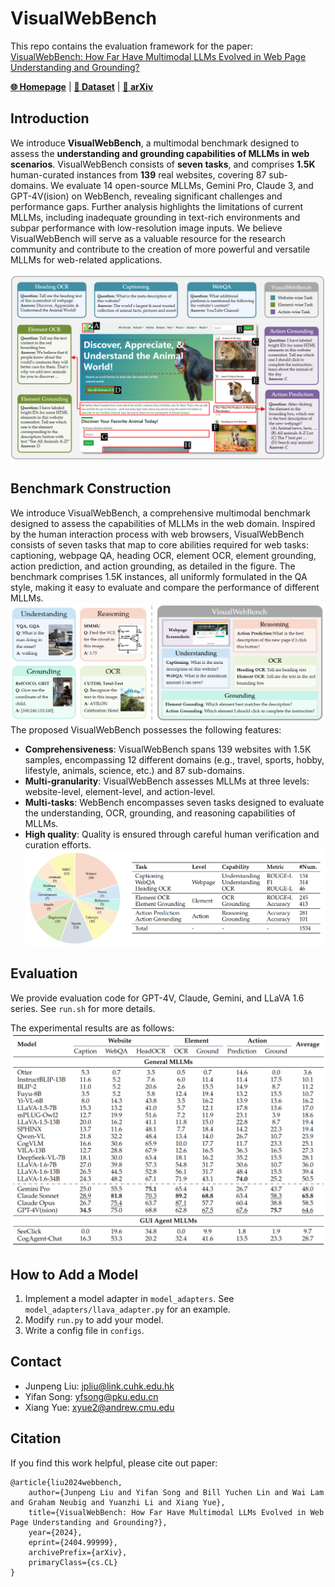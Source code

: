 # VisualWebBench

This repo contains the evaluation framework for the paper: [VisualWebBench: How Far Have Multimodal LLMs Evolved in Web Page Understanding and Grounding?](https://arxiv.org)

[**🌐 Homepage**](https://visualwebbench.github.io/) | [**🤗 Dataset**](https://huggingface.co/datasets/visualwebbench/VisualWebBench) | [**📖 arXiv**](https://arxiv.org)


## Introduction

We introduce **VisualWebBench**, a multimodal benchmark designed to assess the **understanding and grounding capabilities of MLLMs in web scenarios**. VisualWebBench consists of **seven tasks**, and comprises **1.5K** human-curated instances from **139** real websites, covering 87 sub-domains. We evaluate 14 open-source MLLMs, Gemini Pro, Claude 3, and GPT-4V(ision) on WebBench, revealing significant challenges and performance gaps. Further analysis highlights the limitations of current MLLMs, including inadequate grounding in text-rich environments and subpar performance with low-resolution image inputs. We believe VisualWebBench will serve as a valuable resource for the research community and contribute to the creation of more powerful and versatile MLLMs for web-related applications.

![Alt text](assets/main.png)


## Benchmark Construction
We introduce VisualWebBench, a comprehensive multimodal benchmark designed to assess the capabilities of MLLMs in the web domain. Inspired by the human interaction process with web browsers, VisualWebBench consists of seven tasks that map to core abilities required for web tasks: captioning, webpage QA, heading OCR, element OCR, element grounding, action prediction, and action grounding, as detailed in the figure. The benchmark comprises 1.5K instances, all uniformly formulated in the QA style, making it easy to evaluate and compare the performance of different MLLMs.
![Alt text](assets/compare.png)
The proposed VisualWebBench possesses the following features:
- **Comprehensiveness**: VisualWebBench spans 139 websites with 1.5K samples, encompassing 12 different domains (e.g., travel, sports, hobby, lifestyle, animals, science, etc.) and 87 sub-domains.
- **Multi-granularity**: VisualWebBench assesses MLLMs at three levels: website-level, element-level, and action-level.
- **Multi-tasks**: WebBench encompasses seven tasks designed to evaluate the understanding, OCR, grounding, and reasoning capabilities of MLLMs.
- **High quality**: Quality is ensured through careful human verification and curation efforts.
![Alt text](assets/detail.png)



## Evaluation


We provide evaluation code for GPT-4V, Claude, Gemini, and LLaVA 1.6 series.
See `run.sh` for more details.

The experimental results are as follows:
![Alt text](assets/exp.png)

## How to Add a Model
1. Implement a model adapter in `model_adapters`. See `model_adapters/llava_adapter.py` for an example.
2. Modify `run.py` to add your model.
3. Write a config file in `configs`.

## Contact
- Junpeng Liu: [jpliu@link.cuhk.edu.hk](jpliu@link.cuhk.edu.hk)
- Yifan Song: [yfsong@pku.edu.cn](yfsong@pku.edu.cn)
- Xiang Yue: [xyue2@andrew.cmu.edu](xyue2@andrew.cmu.edu)

## Citation
If you find this work helpful, please cite out paper:
```
@article{liu2024webbench,
    author={Junpeng Liu and Yifan Song and Bill Yuchen Lin and Wai Lam and Graham Neubig and Yuanzhi Li and Xiang Yue},
    title={VisualWebBench: How Far Have Multimodal LLMs Evolved in Web Page Understanding and Grounding?},
    year={2024},
    eprint={2404.99999},
    archivePrefix={arXiv},
    primaryClass={cs.CL}
}
```
